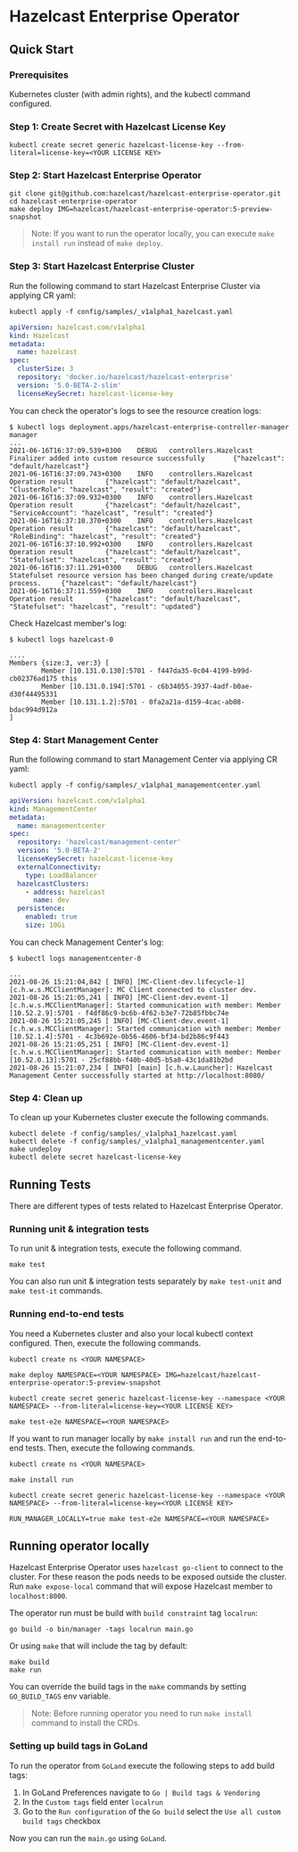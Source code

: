 # Hazelcast Enterprise Operator

## Quick Start

### Prerequisites

Kubernetes cluster (with admin rights), and the kubectl command configured.

### Step 1: Create Secret with Hazelcast License Key

```shell
kubectl create secret generic hazelcast-license-key --from-literal=license-key=<YOUR LICENSE KEY>
```

### Step 2: Start Hazelcast Enterprise Operator

```shell
git clone git@github.com:hazelcast/hazelcast-enterprise-operator.git
cd hazelcast-enterprise-operator
make deploy IMG=hazelcast/hazelcast-enterprise-operator:5-preview-snapshot
```

> Note: If you want to run the operator locally, you can execute `make install run` instead of `make deploy`.

### Step 3: Start Hazelcast Enterprise Cluster

Run the following command to start Hazelcast Enterprise Cluster via applying CR yaml:

```shell
kubectl apply -f config/samples/_v1alpha1_hazelcast.yaml
```
```yaml
apiVersion: hazelcast.com/v1alpha1
kind: Hazelcast
metadata:
  name: hazelcast
spec:
  clusterSize: 3
  repository: 'docker.io/hazelcast/hazelcast-enterprise'
  version: '5.0-BETA-2-slim'
  licenseKeySecret: hazelcast-license-key
```

You can check the operator's logs to see the resource creation logs:
```
$ kubectl logs deployment.apps/hazelcast-enterprise-controller-manager manager
...
2021-06-16T16:37:09.539+0300    DEBUG   controllers.Hazelcast   Finalizer added into custom resource successfully       {"hazelcast": "default/hazelcast"}
2021-06-16T16:37:09.743+0300    INFO    controllers.Hazelcast   Operation result        {"hazelcast": "default/hazelcast", "ClusterRole": "hazelcast", "result": "created"}
2021-06-16T16:37:09.932+0300    INFO    controllers.Hazelcast   Operation result        {"hazelcast": "default/hazelcast", "ServiceAccount": "hazelcast", "result": "created"}
2021-06-16T16:37:10.370+0300    INFO    controllers.Hazelcast   Operation result        {"hazelcast": "default/hazelcast", "RoleBinding": "hazelcast", "result": "created"}
2021-06-16T16:37:10.992+0300    INFO    controllers.Hazelcast   Operation result        {"hazelcast": "default/hazelcast", "Statefulset": "hazelcast", "result": "created"}
2021-06-16T16:37:11.291+0300    DEBUG   controllers.Hazelcast   Statefulset resource version has been changed during create/update process.     {"hazelcast": "default/hazelcast"}
2021-06-16T16:37:11.559+0300    INFO    controllers.Hazelcast   Operation result        {"hazelcast": "default/hazelcast", "Statefulset": "hazelcast", "result": "updated"}
```

Check Hazelcast member's log:
```shell
$ kubectl logs hazelcast-0

....
Members {size:3, ver:3} [
        Member [10.131.0.130]:5701 - f447da35-0c04-4199-b99d-cb02376ad175 this
        Member [10.131.0.194]:5701 - c6b34055-3937-4adf-b0ae-d30f44495331
        Member [10.131.1.2]:5701 - 0fa2a21a-d159-4cac-ab08-bdac994d912a
]
```
### Step 4: Start Management Center
Run the following command to start Management Center via applying CR yaml:

```shell
kubectl apply -f config/samples/_v1alpha1_managementcenter.yaml
```
```yaml
apiVersion: hazelcast.com/v1alpha1
kind: ManagementCenter
metadata:
  name: managementcenter
spec:
  repository: 'hazelcast/management-center'
  version: '5.0-BETA-2'
  licenseKeySecret: hazelcast-license-key
  externalConnectivity:
    type: LoadBalancer
  hazelcastClusters:
    - address: hazelcast
      name: dev
  persistence:
    enabled: true
    size: 10Gi
```

You can check Management Center's log:

```shell
$ kubectl logs managementcenter-0

...
2021-08-26 15:21:04,842 [ INFO] [MC-Client-dev.lifecycle-1] [c.h.w.s.MCClientManager]: MC Client connected to cluster dev.
2021-08-26 15:21:05,241 [ INFO] [MC-Client-dev.event-1] [c.h.w.s.MCClientManager]: Started communication with member: Member [10.52.2.9]:5701 - f4df86c9-bc6b-4f62-b3e7-72b85fbbc74e
2021-08-26 15:21:05,245 [ INFO] [MC-Client-dev.event-1] [c.h.w.s.MCClientManager]: Started communication with member: Member [10.52.1.4]:5701 - 4c3b692e-0b56-4606-bf34-bd2b86c9f443
2021-08-26 15:21:05,251 [ INFO] [MC-Client-dev.event-1] [c.h.w.s.MCClientManager]: Started communication with member: Member [10.52.0.13]:5701 - 25cf88bb-f40b-40d5-b5a0-43c1da81b2bd
2021-08-26 15:21:07,234 [ INFO] [main] [c.h.w.Launcher]: Hazelcast Management Center successfully started at http://localhost:8080/

```

### Step 4: Clean up

To clean up your Kubernetes cluster execute the following commands.

```shell
kubectl delete -f config/samples/_v1alpha1_hazelcast.yaml
kubectl delete -f config/samples/_v1alpha1_managementcenter.yaml
make undeploy
kubectl delete secret hazelcast-license-key
```

## Running Tests

There are different types of tests related to Hazelcast Enterprise Operator.

### Running unit & integration tests
To run unit & integration tests, execute the following command.

```shell
make test
```

You can also run unit & integration tests separately by `make test-unit` and `make test-it` commands.

### Running end-to-end tests 

You need a Kubernetes cluster and also your local kubectl context configured. Then, execute the following commands.

```shell
kubectl create ns <YOUR NAMESPACE>

make deploy NAMESPACE=<YOUR NAMESPACE> IMG=hazelcast/hazelcast-enterprise-operator:5-preview-snapshot

kubectl create secret generic hazelcast-license-key --namespace <YOUR NAMESPACE> --from-literal=license-key=<YOUR LICENSE KEY>

make test-e2e NAMESPACE=<YOUR NAMESPACE>
```

If you want to run manager locally by `make install run` and run the end-to-end tests. Then, execute the following commands.

```shell
kubectl create ns <YOUR NAMESPACE>

make install run

kubectl create secret generic hazelcast-license-key --namespace <YOUR NAMESPACE> --from-literal=license-key=<YOUR LICENSE KEY>

RUN_MANAGER_LOCALLY=true make test-e2e NAMESPACE=<YOUR NAMESPACE>
```

## Running operator locally

Hazelcast Enterprise Operator uses `hazelcast go-client` to connect to the cluster.
For these reason the pods needs to be exposed outside the cluster.
Run `make expose-local` command that will expose Hazelcast member to `localhost:8000`.

The operator run must be build with `build constraint` tag `localrun`:

```shell
go build -o bin/manager -tags localrun main.go
```
Or using `make` that will include the tag by default:
```shell
make build
make run
```
You can override the build tags in the `make` commands by setting `GO_BUILD_TAGS` env variable.

> Note: Before running operator you need to run `make install` command to install the CRDs.

### Setting up build tags in GoLand

To run the operator from `GoLand` execute the following steps to add build tags:

1. In GoLand Preferences navigate to `Go | Build tags & Vendoring`
2. In the `Custom tags` field enter `localrun`
3. Go to the `Run configuration` of the `Go build` select the `Use all custom build tags` checkbox

Now you can run the `main.go` using `GoLand`.

